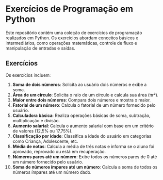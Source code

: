 # Exercícios de Programação em Python

Este repositório contém uma coleção de exercícios de programação realizados em Python. Os exercícios abordam conceitos básicos e intermediários, como operações matemáticas, controle de fluxo e manipulação de entradas e saídas.

## Exercícios

Os exercícios incluem:

1. **Soma de dois números**: Solicita ao usuário dois números e exibe a soma.
2. **Área de um círculo**: Solicita o raio de um círculo e calcula sua área (πr²).
3. **Maior entre dois números**: Compara dois números e mostra o maior.
4. **Fatorial de um número**: Calcula o fatorial de um número fornecido pelo usuário.
5. **Calculadora básica**: Realiza operações básicas de soma, subtração, multiplicação e divisão.
6. **Aumento salarial**: Calcula o aumento salarial com base em um critério de valores (12,5% ou 17,75%).
7. **Classificação por idade**: Classifica a idade do usuário em categorias como Criança, Adolescente, etc.
8. **Média de notas**: Calcula a média de três notas e informa se o aluno foi aprovado, reprovado ou está em recuperação.
9. **Números pares até um número**: Exibe todos os números pares de 0 até um número fornecido pelo usuário.
10. **Soma de números ímpares até um número**: Calcula a soma de todos os números ímpares até um número dado.
